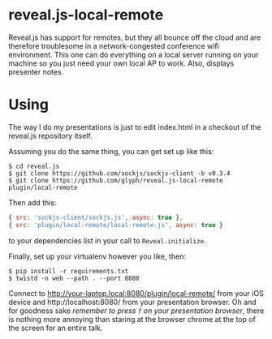 reveal.js-local-remote
======================

Reveal.js has support for remotes, but they all bounce off the cloud and are therefore troublesome in a network-congested conference wifi environment. This one can do everything on a local server running on your machine so you just need your own local AP to work.  Also, displays presenter notes.

Using
=====

The way I do my presentations is just to edit index.html in a checkout of the reveal.js repository itself.

Assuming you do the same thing, you can get set up like this:

```shell
$ cd reveal.js
$ git clone https://github.com/sockjs/sockjs-client -b v0.3.4
$ git clone https://github.com/glyph/reveal.js-local-remote plugin/local-remote
```

Then add this:

```js
{ src: 'sockjs-client/sockjs.js', async: true },
{ src: 'plugin/local-remote/local-remote.js', async: true }
```

to your dependencies list in your call to `Reveal.initialize`.

Finally, set up your virtualenv however you like, then:

```shell
$ pip install -r requirements.txt
$ twistd -n web --path . --port 8080
```

Connect to http://your-laptop.local:8080/plugin/local-remote/ from your iOS device and http://localhost:8080/ from your presentation browser.  Oh and for goodness sake *remember to press `f` on your presentation browser*, there is nothing more annoying than staring at the browser chrome at the top of the screen for an entire talk.
